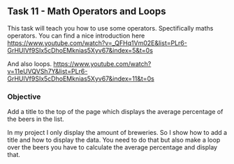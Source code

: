 ## Task 11 - Math Operators and Loops

This task will teach you how to use some operators. Spectifically maths operators. You can find a nice introduction 
here https://www.youtube.com/watch?v=_QFHq1Vm02E&list=PLr6-GrHUlVf9SIx5cDhoEMknias5Xyv67&index=5&t=0s

And also loops. https://www.youtube.com/watch?v=11eUVQVSh7Y&list=PLr6-GrHUlVf9SIx5cDhoEMknias5Xyv67&index=11&t=0s

### Objective

Add a title to the top of the page which displays the average percentage of the beers in the list.

In my project I only display the amount of breweries. So I show how to add a title and how to display the data. You 
need to do that but also make a loop over the beers you have to calculate the average percentage and display that.